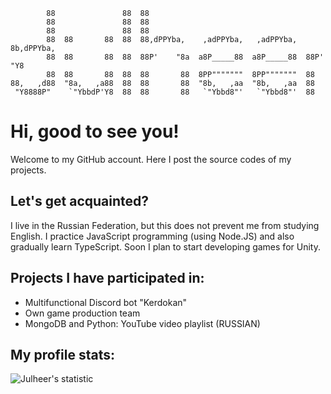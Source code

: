 ```                                                                   
        88               88  88                                               
        88               88  88                                               
        88               88  88                                               
        88  88       88  88  88,dPPYba,    ,adPPYba,   ,adPPYba,  8b,dPPYba,  
        88  88       88  88  88P'    "8a  a8P_____88  a8P_____88  88P'   "Y8  
        88  88       88  88  88       88  8PP"""""""  8PP"""""""  88          
88,   ,d88  "8a,   ,a88  88  88       88  "8b,   ,aa  "8b,   ,aa  88          
 "Y8888P"    `"YbbdP'Y8  88  88       88   `"Ybbd8"'   `"Ybbd8"'  88          
 ```                                                                          
                                                                              

# Hi, good to see you!
Welcome to my GitHub account. Here I post the source codes of my projects.

## Let's get acquainted?
I live in the Russian Federation, but this does not prevent me from studying English. I practice JavaScript programming (using Node.JS) and also gradually learn TypeScript. Soon I plan to start developing games for Unity.

## Projects I have participated in:
  * Multifunctional Discord bot "Kerdokan"
  * Own game production team
  * MongoDB and Python: YouTube video playlist (RUSSIAN)

## My profile stats:
 ![Julheer's statistic](https://github-readme-stats.vercel.app/api?username=julheer)

